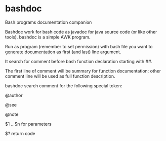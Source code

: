# bashdoc
Bash programs documentation companion

Bashdoc work for bash code as javadoc for java source code (or like other tools).
bashdoc is a simple AWK program.

Run as program (remember to set permission) with bash file you want to generate documentation as first (and last) line argument.

It search for comment before bash function declaration starting with ##.

The first line of comment will be summary for function documentation; other comment line will be used as full function description.

bashdoc search comment for the following special token:

@author

@see

@note

$1 .. $n  for parameters

$? return code


